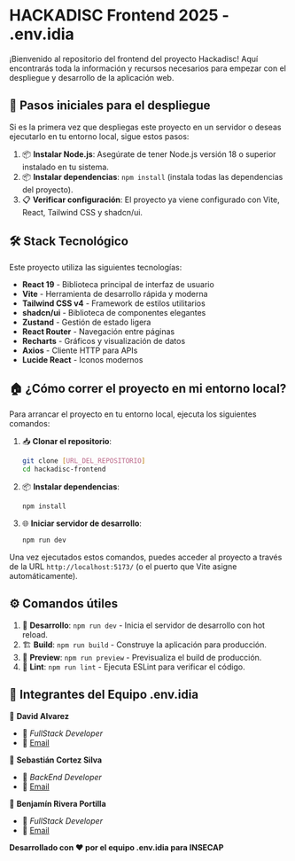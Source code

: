 # HACKADISC Frontend 2025 - .env.idia

¡Bienvenido al repositorio del frontend del proyecto Hackadisc! Aquí encontrarás toda la información y recursos necesarios para empezar con el despliegue y desarrollo de la aplicación web.

## 🚀 Pasos iniciales para el despliegue

Si es la primera vez que despliegas este proyecto en un servidor o deseas ejecutarlo en tu entorno local, sigue estos pasos:

1. 📦 **Instalar Node.js**: Asegúrate de tener Node.js versión 18 o superior instalado en tu sistema.
2. 📦 **Instalar dependencias**: `npm install` (instala todas las dependencias del proyecto).
3. 📋 **Verificar configuración**: El proyecto ya viene configurado con Vite, React, Tailwind CSS y shadcn/ui.

## 🛠️ Stack Tecnológico

Este proyecto utiliza las siguientes tecnologías:

- **React 19** - Biblioteca principal de interfaz de usuario
- **Vite** - Herramienta de desarrollo rápida y moderna
- **Tailwind CSS v4** - Framework de estilos utilitarios
- **shadcn/ui** - Biblioteca de componentes elegantes
- **Zustand** - Gestión de estado ligera
- **React Router** - Navegación entre páginas
- **Recharts** - Gráficos y visualización de datos
- **Axios** - Cliente HTTP para APIs
- **Lucide React** - Iconos modernos

## 🏠 ¿Cómo correr el proyecto en mi entorno local?

Para arrancar el proyecto en tu entorno local, ejecuta los siguientes comandos:

1. 📥 **Clonar el repositorio**: 
   ```bash
   git clone [URL_DEL_REPOSITORIO]
   cd hackadisc-frontend
   ```

2. 📦 **Instalar dependencias**: 
   ```bash
   npm install
   ```

3. 🌐 **Iniciar servidor de desarrollo**: 
   ```bash
   npm run dev
   ```

Una vez ejecutados estos comandos, puedes acceder al proyecto a través de la URL `http://localhost:5173/` (o el puerto que Vite asigne automáticamente).

## ⚙️ Comandos útiles

1. 🚀 **Desarrollo**: `npm run dev` - Inicia el servidor de desarrollo con hot reload.
2. 🏗️ **Build**: `npm run build` - Construye la aplicación para producción.
3. 👀 **Preview**: `npm run preview` - Previsualiza el build de producción.
4. 🧹 **Lint**: `npm run lint` - Ejecuta ESLint para verificar el código.

## 👥 Integrantes del Equipo .env.idia

👤 **David Alvarez**
- 💼 _FullStack Developer_
- 📧 [Email](mailto:david.alvarez@alumnos.ucn.cl)

👤 **Sebastián Cortez Silva**
- 💼 _BackEnd Developer_
- 📧 [Email](mailto:sebastian.cortez@alumnos.ucn.cl)

👤 **Benjamín Rivera Portilla**
- 💼 _FullStack Developer_
- 📧 [Email](mailto:benjamin.rivera01@alumnos.ucn.cl)

**Desarrollado con ❤️ por el equipo .env.idia para INSECAP**